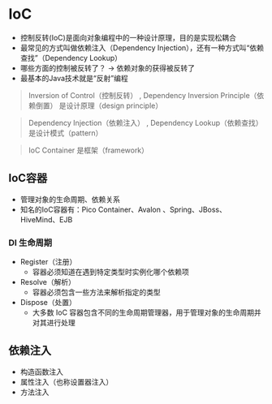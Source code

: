 # IoC
- 控制反转(IoC)是面向对象编程中的一种设计原理，目的是实现松耦合
- 最常见的方式叫做依赖注入（Dependency Injection），还有一种方式叫“依赖查找”（Dependency Lookup）
- 哪些方面的控制被反转了？ -> 依赖对象的获得被反转了
- 最基本的Java技术就是“反射”编程

> Inversion of Control（控制反转） , Dependency Inversion Principle（依赖倒置） 是设计原理（design principle）

> Dependency Injection（依赖注入） , Dependency Lookup（依赖查找） 是设计模式（pattern）

> IoC Container 是框架（framework）

## IoC容器
- 管理对象的生命周期、依赖关系
- 知名的IoC容器有：Pico Container、Avalon 、Spring、JBoss、HiveMind、EJB

### DI 生命周期
- Register（注册）
    - 容器必须知道在遇到特定类型时实例化哪个依赖项
- Resolve（解析）
    - 容器必须包含一些方法来解析指定的类型
- Dispose（处置）
    - 大多数 IoC 容器包含不同的生命周期管理器，用于管理对象的生命周期并对其进行处理

## 依赖注入
- 构造函数注入
- 属性注入（也称设置器注入）
- 方法注入